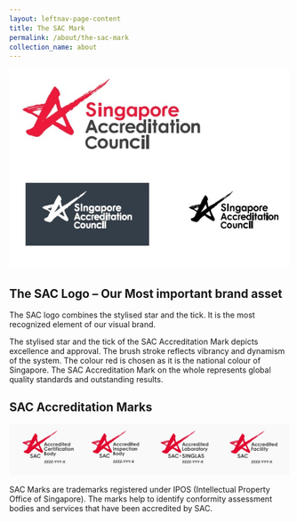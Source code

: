 ```yaml
---
layout: leftnav-page-content
title: The SAC Mark
permalink: /about/the-sac-mark
collection_name: about
---
```


![SAC Marks](/images/about/SAC-logos.jpg)

## The SAC Logo – Our Most important brand asset

The SAC logo combines the stylised star and the tick. It is the most recognized element of our visual brand.

The stylised star and the tick of the SAC Accreditation Mark depicts excellence and approval. The brush stroke reflects vibrancy and dynamism of the system. The colour red is chosen as it is the national colour of Singapore. The SAC Accreditation Mark on the whole represents global quality standards and outstanding results.

## SAC Accreditation Marks

![SAC Marks](/images/about/sac-marks.jpg)

SAC Marks are trademarks registered under IPOS (Intellectual Property Office of Singapore). The marks help to identify conformity assessment bodies and services that have been accredited by SAC.
